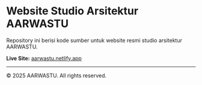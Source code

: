 # Website Studio Arsitektur AARWASTU

Repository ini berisi kode sumber untuk website resmi studio arsitektur AARWASTU.

**Live Site:** [aarwastu.netlify.app](https://aarwastu.netlify.app)

---

&copy; 2025 AARWASTU. All rights reserved.